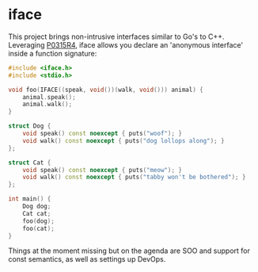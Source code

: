 # iface

This project brings non-intrusive interfaces similar to Go's to C++. Leveraging [P0315R4](https://wg21.link/P0315R4), iface allows you declare an 'anonymous interface' inside a function signature:

```c++
#include <iface.h>
#include <stdio.h>

void foo(IFACE((speak, void())(walk, void())) animal) {
    animal.speak();
    animal.walk();
}

struct Dog {
    void speak() const noexcept { puts("woof"); }
    void walk() const noexcept { puts("dog lollops along"); }
};

struct Cat {
    void speak() const noexcept { puts("meow"); }
    void walk() const noexcept { puts("tabby won't be bothered"); }
};

int main() {
    Dog dog;
    Cat cat;
    foo(dog);
    foo(cat);
}
```

Things at the moment missing but on the agenda are SOO and support for const semantics, as well as settings up DevOps.
